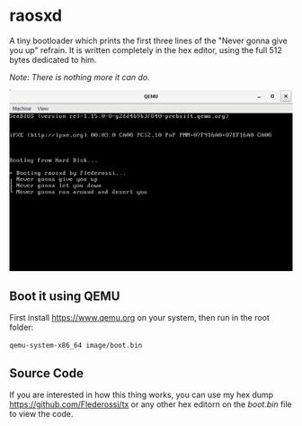 # raosxd
A tiny bootloader which prints the first three lines of the "Never gonna give you up" refrain.
It is written completely in the hex editor, using the full 512 bytes dedicated to him.

*Note: There is nothing more it can do.*

![Alt Text](https://github.com/Flederossi/raosxd/blob/main/assets/screenshot.png)

## Boot it using QEMU
First install https://www.qemu.org on your system, then run in the root folder:

`qemu-system-x86_64 image/boot.bin`

## Source Code
If you are interested in how this thing works, you can use my hex dump https://github.com/Flederossi/tx or any other hex editorn on the *boot.bin* file to view the code.
